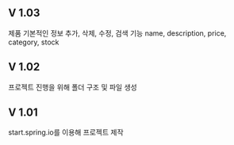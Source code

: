 ## V 1.03
제품 기본적인 정보 추가, 삭제, 수정, 검색 기능
name, description, price, category, stock

## V 1.02
프로젝트 진행을 위해 폴더 구조 및 파일 생성

## V 1.01
start.spring.io를 이용해 프로젝트 제작
